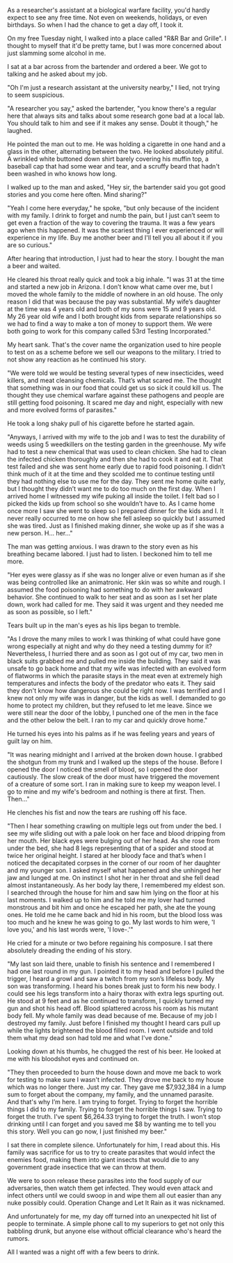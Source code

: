 As a researcher's assistant at a biological warfare facility, you'd hardly expect to see any free time. Not even on weekends, holidays, or even birthdays. So when I had the chance to get a day off, I took it. 

On my free Tuesday night, I walked into a place called "R&R Bar and Grille". I thought to myself that it'd be pretty tame, but I was more concerned about just slamming some alcohol in me. 

I sat at a bar across from the bartender and ordered a beer. We got to talking and he asked about my job. 

"Oh I'm just a research assistant at the university nearby," I lied, not trying to seem suspicious. 

"A researcher you say," asked the bartender, "you know there's a regular here that always sits and talks about some research gone bad at a local lab. You should talk to him and see if it makes any sense. Doubt it though," he laughed. 

He pointed the man out to me. He was holding a cigarette in one hand and a glass in the other, alternating between the two. He looked absolutely pitiful. A wrinkled white buttoned down shirt barely covering his muffin top, a baseball cap that had some wear and tear, and a scruffy beard that hadn't been washed in who knows how long. 

I walked up to the man and asked, "Hey sir, the bartender said you got good stories and you come here often. Mind sharing?" 

"Yeah I come here everyday," he spoke, "but only because of the incident with my family. I drink to forget and numb the pain, but I just can’t seem to get even a fraction of the way to covering the trauma. It was a few years ago when this happened. It was the scariest thing I ever experienced or will experience in my life. Buy me another beer and I'll tell you all about it if you are so curious." 

After hearing that introduction, I just had to hear the story. I bought the man a beer and waited. 

He cleared his throat really quick and took a big inhale. "I was 31 at the time and started a new job in Arizona. I don’t know what came over me, but I moved the whole family to the middle of nowhere in an old house. The only reason I did that was because the pay was substantial. My wife’s daughter at the time was 4 years old and both of my sons were 15 and 9 years old. My 26 year old wife and I both brought kids from separate relationships so we had to find a way to make a ton of money to support them. We were both going to work for this company called 53rd Testing Incorporated." 

My heart sank. That's the cover name the organization used to hire people to test on as a scheme before we sell our weapons to the military. I tried to not show any reaction as he continued his story. 

"We were told we would be testing several types of new insecticides, weed killers, and meat cleansing chemicals. That’s what scared me. The thought that something was in our food that could get us so sick it could kill us. The thought they use chemical warfare against these pathogens and people are still getting food poisoning. It scared me day and night, especially with new and more evolved forms of parasites." 

He took a long shaky pull of his cigarette before he started again. 

"Anyways, I arrived with my wife to the job and I was to test the durability of weeds using 5 weedkillers on the testing garden in the greenhouse. My wife had to test a new chemical that was used to clean chicken. She had to clean the infected chicken thoroughly and then she had to cook it and eat it. That test failed and she was sent home early due to rapid food poisoning. I didn’t think much of it at the time and they scolded me to continue testing until they had nothing else to use me for the day. They sent me home quite early, but I thought they didn’t want me to do too much on the first day. When I arrived home I witnessed my wife puking all inside the toilet. I felt bad so I picked the kids up from school so she wouldn’t have to. As I came home once more I saw she went to sleep so I prepared dinner for the kids and I. It never really occurred to me on how she fell asleep so quickly but I assumed she was tired. Just as I finished making dinner, she woke up as if she was a new person. H... her..." 

The man was getting anxious. I was drawn to the story even as his breathing became labored. I just had to listen. I beckoned him to tell me more. 

"Her eyes were glassy as if she was no longer alive or even human as if she was being controlled like an animatronic. Her skin was so white and rough. I assumed the food poisoning had something to do with her awkward behavior. She continued to walk to her seat and as soon as I set her plate down, work had called for me. They said it was urgent and they needed me as soon as possible, so I left." 

Tears built up in the man's eyes as his lips began to tremble. 

"As I drove the many miles to work I was thinking of what could have gone wrong especially at night and why do they need a testing dummy for it? Nevertheless, I hurried there and as soon as I got out of my car, two men in black suits grabbed me and pulled me inside the building. They said it was unsafe to go back home and that my wife was infected with an evolved form of flatworms in which the parasite stays in the meat even at extremely high temperatures and infects the body of the predator who eats it. They said they don't know how dangerous she could be right now. I was terrified and I knew not only my wife was in danger, but the kids as well. I demanded to go home to protect my children, but they refused to let me leave. Since we were still near the door of the lobby, I punched one of the men in the face and the other below the belt. I ran to my car and quickly drove home." 

He turned his eyes into his palms as if he was feeling years and years of guilt lay on him. 

"It was nearing midnight and I arrived at the broken down house. I grabbed the shotgun from my trunk and I walked up the steps of the house. Before I opened the door I noticed the smell of blood, so I opened the door cautiously. The slow creak of the door must have triggered the movement of a creature of some sort. I ran in making sure to keep my weapon level. I go to mine and my wife's bedroom and nothing is there at first. Then. Then..."

He clenches his fist and now the tears are rushing off his face. 

"Then I hear something crawling on multiple legs out from under the bed. I see my wife sliding out with a pale look on her face and blood dripping from her mouth. Her black eyes were bulging out of her head. As she rose from under the bed, she had 8 legs representing that of a spider and stood at twice her original height. I stared at her bloody face and that’s when I noticed the decapitated corpses in the corner of our room of her daughter and my younger son. I asked myself what happened and she unhinged her jaw and lunged at me. On instinct I shot her in her throat and she fell dead almost instantaneously. As her body lay there, I remembered my eldest son. I searched through the house for him and saw him lying on the floor at his last moments. I walked up to him and he told me my lover had turned monstrous and bit him and once he escaped her path, she ate the young ones. He told me he came back and hid in his room, but the blood loss was too much and he knew he was going to go. My last words to him were, 'I love you,' and his last words were, 'I love-.'" 

He cried for a minute or two before regaining his composure. I sat there absolutely dreading the ending of his story. 

"My last son laid there, unable to finish his sentence and I remembered I had one last round in my gun. I pointed it to my head and before I pulled the trigger, I heard a growl and saw a twitch from my son’s lifeless body. My son was transforming. I heard his bones break just to form his new body. I could see his legs transform into a hairy thorax with extra legs spurting out. He stood at 9 feet and as he continued to transform, I quickly turned my gun and shot his head off. Blood splattered across his room as his mutant body fell. My whole family was dead because of me. Because of my job I destroyed my family. Just before I finished my thought I heard cars pull up while the lights brightened the blood filled room. I went outside and told them what my dead son had told me and what I've done." 

Looking down at his thumbs, he chugged the rest of his beer. He looked at me with his bloodshot eyes and continued on. 

"They then proceeded to burn the house down and move me back to work for testing to make sure I wasn't infected. They drove me back to my house which was no longer there. Just my car. They gave me $7,932,384 in a lump sum to forget about the company, my family, and the unnamed parasite. And that's why I’m here. I am trying to forget. Trying to forget the horrible things I did to my family. Trying to forget the horrible things I saw. Trying to forget the truth. I've spent $6,264.33 trying to forget the truth. I won’t stop drinking until I can forget and you saved me $8 by wanting me to tell you this story. Well you can go now, I just finished my beer." 

I sat there in complete silence. Unfortunately for him, I read about this. His family was sacrifice for us to try to create parasites that would infect the enemies food, making them into giant insects that would die to any government grade insectice that we can throw at them. 

We were to soon release these parasites into the food supply of our adversaries, then watch them get infected. They would even attack and infect others until we could swoop in and wipe them all out easier than any nuke possibly could. Operation Change and Let It Rain as it was nicknamed. 

And unfortunately for me, my day off turned into an unexpected hit list of people to terminate. A simple phone call to my superiors to get not only this babbling drunk, but anyone else without official clearance who's heard the rumors. 

All I wanted was a night off with a few beers to drink.